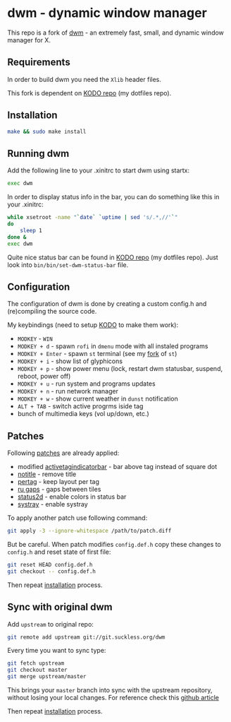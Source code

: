 # dwm - dynamic window manager

This repo is a fork of [dwm](https://dwm.suckless.org) - an extremely fast, small, and dynamic window manager for X.

## Requirements

In order to build dwm you need the `Xlib` header files.

This fork is dependent on [KODO repo](https://github.com/Kyczan/kodo) (my dotfiles repo).

## Installation

```sh
make && sudo make install
```

## Running dwm

Add the following line to your .xinitrc to start dwm using startx:

```sh
exec dwm
```

In order to display status info in the bar, you can do something like this in your .xinitrc:

```sh
while xsetroot -name "`date` `uptime | sed 's/.*,//'`"
do
    sleep 1
done &
exec dwm
```

Quite nice status bar can be found in [KODO repo](https://github.com/Kyczan/kodo) (my dotfiles repo). Just look into `bin/bin/set-dwm-status-bar` file.

## Configuration

The configuration of dwm is done by creating a custom config.h and (re)compiling the source code.

My keybindings (need to setup [KODO](https://github.com/Kyczan/kodo) to make them work):

- `MODKEY` - `WIN`
- `MODKEY + d` - spawn `rofi` in `dmenu` mode with all instaled programs
- `MODKEY + Enter` - spawn `st` terminal (see my [fork](https://github.com/Kyczan/st) of `st`)
- `MODKEY + i` - show list of glyphicons
- `MODKEY + p` - show power menu (lock, restart dwm statusbar, suspend, reboot, power off)
- `MODKEY + u` - run system and programs updates
- `MODKEY + n` - run network manager
- `MODKEY + w` - show current weather in `dunst` notification
- `ALT + TAB` - switch active progrms iside tag
- bunch of multimedia keys (vol up/down, etc.)

## Patches

Following [patches](https://dwm.suckless.org/patches/) are already applied:

- modified [activetagindicatorbar](https://dwm.suckless.org/patches/activetagindicatorbar/) - bar above tag instead of square dot
- [notitle](https://dwm.suckless.org/patches/notitle/) - remove title
- [pertag](https://dwm.suckless.org/patches/pertag/) - keep layout per tag
- [ru gaps](https://dwm.suckless.org/patches/ru_gaps/) - gaps between tiles
- [status2d](https://dwm.suckless.org/patches/status2d/) - enable colors in status bar
- [systray](https://dwm.suckless.org/patches/systray/) - enable systray

To apply another patch use following command:

```sh
git apply -3 --ignore-whitespace /path/to/patch.diff
```

But be careful. When patch modifies `config.def.h` copy these changes to `config.h` and reset state of first file:

```sh
git reset HEAD config.def.h
git checkout -- config.def.h
```

Then repeat [installation](#installation) process.

## Sync with original dwm

Add `upstream` to original repo:

```sh
git remote add upstream git://git.suckless.org/dwm
```

Every time you want to sync type:

```sh
git fetch upstream
git checkout master
git merge upstream/master
```

This brings your `master` branch into sync with the upstream repository, without losing your local changes.
For reference check this [github article](https://help.github.com/articles/syncing-a-fork/)

Then repeat [installation](#installation) process.
